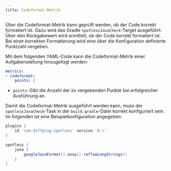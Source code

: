 ```yaml
---
title: Codeformat-Metrik
---
```


Über die Codeformat-Metrik kann geprüft werden, ob der Code korrekt formatiert ist. Dazu wird das Gradle `spotlessJavaCheck`-Target ausgeführt. Über den Rückgabewert wird ermittelt, ob der Code korrekt formatiert ist. Bei einer korrekten Formatierung wird eine über die Konfiguration definierte Punktzahl vergeben.

Mit dem folgenden YAML-Code kann die Codeformat-Metrik einer Aufgabenstellung
hinzugefügt werden:

```yml
metrics:
- codeformat:
    points: 2
```

- `points`: Gibt die Anzahl der zu vergebenden Punkte bei erfolgreicher
  Ausführung an.

Damit die Codeformat-Metrik ausgeführt werden kann, muss der
`spotlessJavaCheck`-Task in der `build.gradle`-Datei korrekt konfiguriert sein.
Im folgenden ist eine Beispielkonfiguration angegeben:

```gradle
plugins {
    id 'com.diffplug.spotless' version '6.+'
}

spotless {
    java {
        googleJavaFormat().aosp().reflowLongStrings()
    }
}
```
